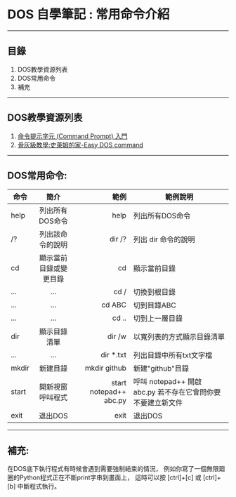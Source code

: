 # DOS 自學筆記 : 常用命令介紹

-----

## 目錄
1. DOS教學資源列表
2. DOS常用命令
3. 補充

-----

## DOS教學資源列表
1. [命令提示字元 (Command Prompt) 入門](https://michaelchen.tech/windows-programming/command-prompt-primer/)
2. [骨灰級教學:史萊姆的家-Easy DOS command](http://www.slime.com.tw/teach/neto/teach/dos.htm)

-----

## DOS常用命令:
命令 | 簡介 | 範例 | 範例說明
----------|:-----:|-----:|----------
help | 列出所有DOS命令 | help | 列出所有DOS命令
/? | 列出該命令的說明 | dir /? | 列出 dir 命令的說明
cd | 顯示當前目錄或變更目錄 | cd | 顯示當前目錄
... | ...   | cd / | 切換到根目錄
... | ... | cd ABC | 切到目錄ABC
... | ... | cd .. | 切到上一層目錄
dir | 顯示目錄清單 | dir /w | 以寬列表的方式顯示目錄清單
... | ... | dir *&#46;txt | 列出目錄中所有txt文字檔
mkdir | 新建目錄 | mkdir github | 新建"github"目錄
start | 開新視窗呼叫程式 | start notepad++ abc&#46;py | 呼叫 notepad++ 開啟 abc&#46;py 若不存在它會問你要不要建立新文件
exit | 退出DOS | exit | 退出DOS

-----

## 補充:

在DOS底下執行程式有時候會遇到需要強制結束的情況，
例如你寫了一個無限廻圈的Python程式正在不斷print字串到畫面上，
這時可以按 [ctrl]+[c] 或 [ctrl]+[b] 中斷程式執行。

